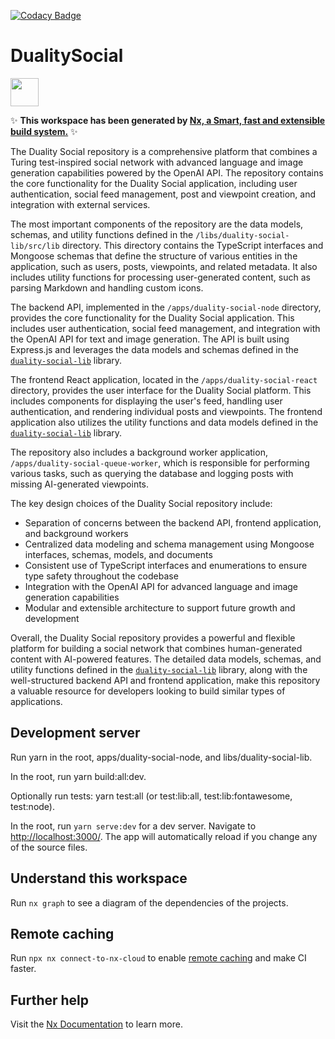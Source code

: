 [![Codacy Badge](https://app.codacy.com/project/badge/Grade/e95710e25f8f41a48b1d17f1f751af71)](https://app.codacy.com/gh/Digital-Defiance/duality-social/dashboard?utm_source=gh&utm_medium=referral&utm_content=&utm_campaign=Badge_grade)

# DualitySocial

<a alt="Nx logo" href="https://nx.dev" target="_blank" rel="noreferrer"><img src="https://raw.githubusercontent.com/nrwl/nx/master/images/nx-logo.png" width="45"></a>

✨ **This workspace has been generated by [Nx, a Smart, fast and extensible build system.](https://nx.dev)** ✨

The Duality Social repository is a comprehensive platform that combines a Turing test-inspired social network with advanced language and image generation capabilities powered by the OpenAI API. The repository contains the core functionality for the Duality Social application, including user authentication, social feed management, post and viewpoint creation, and integration with external services.

The most important components of the repository are the data models, schemas, and utility functions defined in the `/libs/duality-social-lib/src/lib` directory. This directory contains the TypeScript interfaces and Mongoose schemas that define the structure of various entities in the application, such as users, posts, viewpoints, and related metadata. It also includes utility functions for processing user-generated content, such as parsing Markdown and handling custom icons.

The backend API, implemented in the `/apps/duality-social-node` directory, provides the core functionality for the Duality Social application. This includes user authentication, social feed management, and integration with the OpenAI API for text and image generation. The API is built using Express.js and leverages the data models and schemas defined in the [`duality-social-lib`](/libs/duality-social-lib/src/lib/duality-social-lib.ts#L0) library.

The frontend React application, located in the `/apps/duality-social-react` directory, provides the user interface for the Duality Social platform. This includes components for displaying the user's feed, handling user authentication, and rendering individual posts and viewpoints. The frontend application also utilizes the utility functions and data models defined in the [`duality-social-lib`](/libs/duality-social-lib/src/lib/duality-social-lib.ts#L0) library.

The repository also includes a background worker application, `/apps/duality-social-queue-worker`, which is responsible for performing various tasks, such as querying the database and logging posts with missing AI-generated viewpoints.

The key design choices of the Duality Social repository include:

- Separation of concerns between the backend API, frontend application, and background workers
- Centralized data modeling and schema management using Mongoose interfaces, schemas, models, and documents
- Consistent use of TypeScript interfaces and enumerations to ensure type safety throughout the codebase
- Integration with the OpenAI API for advanced language and image generation capabilities
- Modular and extensible architecture to support future growth and development

Overall, the Duality Social repository provides a powerful and flexible platform for building a social network that combines human-generated content with AI-powered features. The detailed data models, schemas, and utility functions defined in the [`duality-social-lib`](/libs/duality-social-lib/src/lib/duality-social-lib.ts#L0) library, along with the well-structured backend API and frontend application, make this repository a valuable resource for developers looking to build similar types of applications.

## Development server

Run yarn in the root, apps/duality-social-node, and libs/duality-social-lib.

In the root, run yarn build:all:dev.

Optionally run tests: yarn test:all (or test:lib:all, test:lib:fontawesome, test:node).

In the root, run `yarn serve:dev` for a dev server. Navigate to <http://localhost:3000/>. The app will automatically reload if you change any of the source files.

## Understand this workspace

Run `nx graph` to see a diagram of the dependencies of the projects.

## Remote caching

Run `npx nx connect-to-nx-cloud` to enable [remote caching](https://nx.app) and make CI faster.

## Further help

Visit the [Nx Documentation](https://nx.dev) to learn more.
